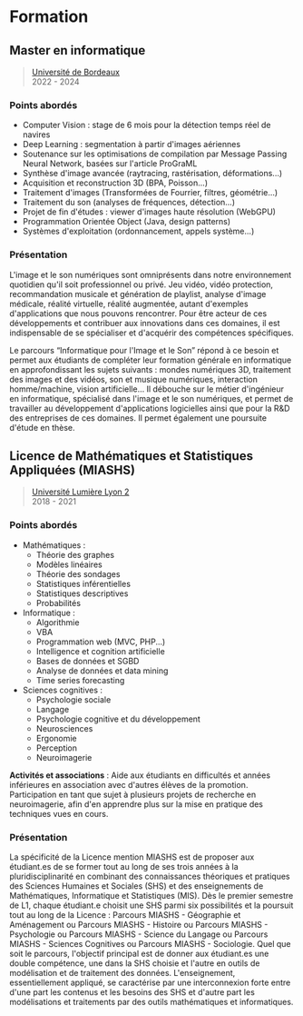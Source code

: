 # Formation

## Master en informatique  

> [Université de Bordeaux](https://formations.u-bordeaux.fr/#/details-formation?type=periode&id=1672)  
> 2022 - 2024

### Points abordés

- Computer Vision : stage de 6 mois pour la détection temps réel de navires
- Deep Learning : segmentation à partir d'images aériennes
- Soutenance sur les optimisations de compilation par Message Passing Neural Network, basées sur l'article ProGraML
- Synthèse d'image avancée (raytracing, rastérisation, déformations...)
- Acquisition et reconstruction 3D (BPA, Poisson...)
- Traitement d'images (Transformées de Fourrier, filtres, géométrie...)
- Traitement du son (analyses de fréquences, détection...)
- Projet de fin d'études : viewer d'images haute résolution (WebGPU)
- Programmation Orientée Object (Java, design patterns)
- Systèmes d'exploitation (ordonnancement, appels système...)

### Présentation

L'image et le son numériques sont omniprésents dans notre environnement quotidien qu'il soit professionnel ou privé. Jeu vidéo, vidéo protection, recommandation musicale et génération de playlist, analyse d'image médicale, réalité virtuelle, réalité augmentée, autant d'exemples d'applications que nous pouvons rencontrer. Pour être acteur de ces développements et contribuer aux innovations dans ces domaines, il est indispensable de se spécialiser et d'acquérir des compétences spécifiques.

Le parcours “Informatique pour l'Image et le Son” répond à ce besoin et permet aux étudiants de compléter leur formation générale en informatique en approfondissant les sujets suivants : mondes numériques 3D, traitement des images et des vidéos, son et musique numériques, interaction homme/machine, vision artificielle… Il débouche sur le métier d'ingénieur en informatique, spécialisé dans l'image et le son numériques, et permet de travailler au développement d'applications logicielles ainsi que pour la R&D des entreprises de ces domaines. Il permet également une poursuite d'étude en thèse.

## Licence de Mathématiques et Statistiques Appliquées (MIASHS)

> [Université Lumière Lyon 2](https://www.univ-lyon2.fr/licence-1-sciences-cognitives-2)  
> 2018 - 2021

### Points abordés

- Mathématiques :
  - Théorie des graphes
  - Modèles linéaires
  - Théorie des sondages
  - Statistiques inférentielles
  - Statistiques descriptives
  - Probabilités
- Informatique :
  - Algorithmie
  - VBA
  - Programmation web (MVC, PHP...)
  - Intelligence et cognition artificielle
  - Bases de données et SGBD
  - Analyse de données et data mining
  - Time series forecasting
- Sciences cognitives :
  - Psychologie sociale
  - Langage
  - Psychologie cognitive et du développement
  - Neurosciences
  - Ergonomie
  - Perception
  - Neuroimagerie
  
**Activités et associations** : Aide aux étudiants en difficultés et années inférieures en association avec d'autres élèves de la promotion. Participation en tant que sujet à plusieurs projets de recherche en neuroimagerie, afin d'en apprendre plus sur la mise en pratique des techniques vues en cours.  

### Présentation

La spécificité de la Licence mention MIASHS est de proposer aux étudiant.es de se former tout au long de ses trois années à la pluridisciplinarité en combinant des connaissances théoriques et pratiques des Sciences Humaines et Sociales (SHS) et des enseignements de Mathématiques, Informatique et Statistiques (MIS).
Dès le premier semestre de L1, chaque étudiant.e choisit une SHS parmi six possibilités et la poursuit tout au long de la Licence : Parcours MIASHS - Géographie et Aménagement ou Parcours MIASHS - Histoire ou Parcours MIASHS - Psychologie ou Parcours MIASHS - Science du Langage ou Parcours MIASHS - Sciences Cognitives ou Parcours MIASHS - Sociologie.
Quel que soit le parcours, l'objectif principal est de donner aux étudiant.es une double compétence, une dans la SHS choisie et l'autre en outils de modélisation et de traitement des données.
L'enseignement, essentiellement appliqué, se caractérise par une interconnexion forte entre d'une part les contenus et les besoins des SHS et d'autre part les modélisations et traitements par des outils mathématiques et informatiques.

